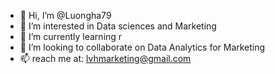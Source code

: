 - 👋 Hi, I’m @Luongha79
- 👀 I’m interested in  Data sciences and Marketing
- 🌱 I’m currently learning r
- 💞️ I’m looking to collaborate on Data Analytics for Marketing
- 📫 reach me at: lvhmarketing@gmail.com
